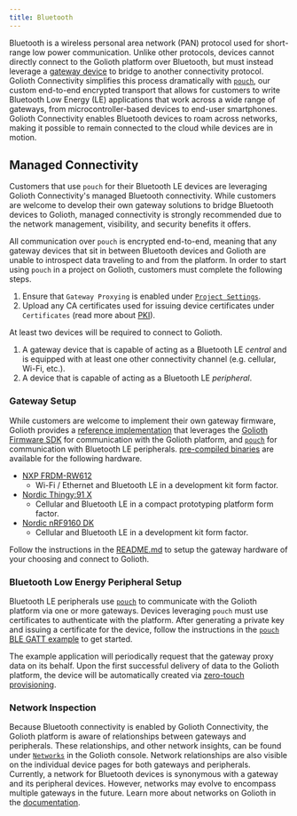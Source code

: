 ```yaml
---
title: Bluetooth
---
```


Bluetooth is a wireless personal area network (PAN) protocol used for
short-range low power communication. Unlike other protocols, devices cannot
directly connect to the Golioth platform over Bluetooth, but must instead
leverage a [gateway device](/connectivity/networks/gateways) to bridge to
another connectivity protocol. Golioth Connectivity simplifies this process
dramatically with [`pouch`](https://github.com/golioth/pouch), our custom
end-to-end encrypted transport that allows for customers to write Bluetooth Low
Energy (LE) applications that work across a wide range of gateways, from
microcontroller-based devices to end-user smartphones. Golioth Connectivity
enables Bluetooth devices to roam across networks, making it possible to remain
connected to the cloud while devices are in motion.

## Managed Connectivity

Customers that use `pouch` for their Bluetooth LE devices are leveraging Golioth
Connectivity's managed Bluetooth connectivity. While customers are welcome to
develop their own gateway solutions to bridge Bluetooth devices to Golioth,
managed connectivity is strongly recommended due to the network management,
visibility, and security benefits it offers.

All communication over `pouch` is encrypted end-to-end, meaning that any gateway
devices that sit in between Bluetooth devices and Golioth are unable to
introspect data traveling to and from the platform. In order to start using
`pouch` in a project on Golioth, customers must complete the following steps.

1. Ensure that `Gateway Proxying` is enabled under [`Project
   Settings`](https://console.golioth.io/project-settings).
2. Upload any CA certificates used for issuing device certificates under
   `Certificates` (read more about [PKI](/connectivity/credentials/pki)).

At least two devices will be required to connect to Golioth.

1. A gateway device that is capable of acting as a Bluetooth LE
   _central_ and is equipped with at least one other connectivity channel (e.g.
   cellular, Wi-Fi, etc.).
2. A device that is capable of acting as a Bluetooth LE _peripheral_.

### Gateway Setup

While customers are welcome to implement their own gateway firmware, Golioth
provides a [reference
implementation](https://github.com/golioth/bluetooth-gateway) that leverages the
[Golioth Firmware SDK](https://github.com/golioth/golioth-firmware-sdk) for
communication with the Golioth platform, and
[`pouch`](https://github.com/golioth/pouch) for communication with Bluetooth LE
peripherals. [pre-compiled
binaries](https://github.com/golioth/bluetooth-gateway/releases/latest) are
available for the following hardware.

- [NXP
  FRDM-RW612](https://www.nxp.com/design/design-center/development-boards-and-designs/FRDM-RW612)
  - Wi-Fi / Ethernet and Bluetooth LE in a development kit form factor.
- [Nordic Thingy:91
  X](https://www.nordicsemi.com/Products/Development-hardware/Nordic-Thingy-91-X)
  - Cellular and Bluetooth LE in a compact prototyping platform form factor.
- [Nordic nRF9160
  DK](https://www.nordicsemi.com/Products/Development-hardware/nRF9160-DK)
  - Cellular and Bluetooth LE in a development kit form factor.

Follow the instructions in the
[README.md](https://github.com/golioth/bluetooth-gateway/blob/main/README.md) to
setup the gateway hardware of your choosing and connect to Golioth.

### Bluetooth Low Energy Peripheral Setup

Bluetooth LE peripherals use [`pouch`](https://github.com/golioth/pouch)
to communicate with the Golioth platform via one or more gateways. Devices
leveraging `pouch` must use certificates to authenticate with the platform.
After generating a private key and issuing a certificate for the device, follow
the instructions in the [`pouch` BLE GATT
example](https://github.com/golioth/pouch/tree/main/examples/ble_gatt) to get
started.

The example application will periodically request that the gateway proxy data on
its behalf. Upon the first successful delivery of data to the Golioth platform,
the device will be automatically created via [zero-touch
provisioning](/connectivity/credentials/pki#zero-touch-provisioning).

### Network Inspection

Because Bluetooth connectivity is enabled by Golioth Connectivity, the Golioth
platform is aware of relationships between gateways and peripherals. These
relationships, and other network insights, can be found under
[`Networks`](https://console.golioth.io/networks) in the Golioth console.
Network relationships are also visible on the individual device pages for both
gateways and peripherals. Currently, a network for Bluetooth devices is
synonymous with a gateway and its peripheral devices. However, networks may
evolve to encompass multiple gateways in the future. Learn more about networks
on Golioth in the [documentation](/connectivity/networks).

